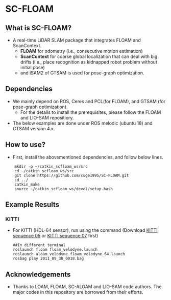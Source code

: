 # SC-FLOAM

## What is SC-FLOAM? 
- A real-time LiDAR SLAM package that integrates FLOAM and ScanContext. 
    - **FLOAM** for odometry (i.e., consecutive motion estimation)
    - **ScanContext** for coarse global localization that can deal with big drifts (i.e., place recognition as kidnapped robot problem without initial pose)
    - and iSAM2 of GTSAM is used for pose-graph optimization. 

## Dependencies
- We mainly depend on ROS, Ceres and PCL(for FLOAM), and GTSAM (for pose-graph optimization). 
    - For the details to install the prerequisites, please follow the FLOAM and LIO-SAM repositiory. 
- The below examples are done under ROS melodic (ubuntu 18) and GTSAM version 4.x. 

## How to use? 
- First, install the abovementioned dependencies, and follow below lines. 
```
    mkdir -p ~/catkin_scfloam_ws/src
    cd ~/catkin_scfloam_ws/src
    git clone https://github.com/cuge1995/SC-FLOAM.git
    cd ../
    catkin_make
    source ~/catkin_scfloam_ws/devel/setup.bash
```

## Example Results 


### KITTI 
- For KITTI (HDL-64 sensor), run using the command (Download [KITTI sequence 05](https://drive.google.com/file/d/1eyO0Io3lX2z-yYsfGHawMKZa5Z0uYJ0W/view?usp=sharing) or [KITTI sequence 07](https://drive.google.com/file/d/1_qUfwUw88rEKitUpt1kjswv7Cv4GPs0b/view?usp=sharing) first)
    ```
    ##In different terminal
    roslaunch floam floam_velodyne.launch
    roslaunch aloam_velodyne floam_velodyne_64.launch
    rosbag play 2011_09_30_0018.bag
    ```


## Acknowledgements
- Thanks to LOAM, FLOAM, SC-ALOAM and LIO-SAM code authors. The major codes in this repository are borrowed from their efforts.

